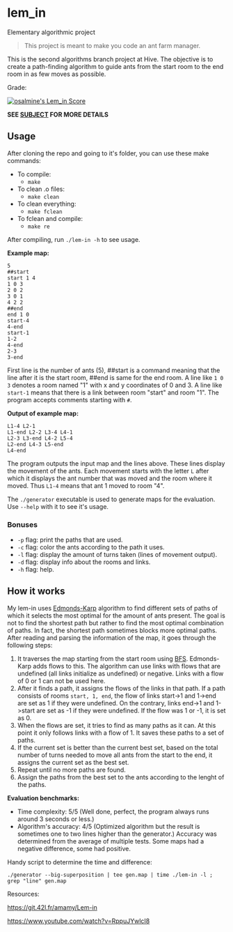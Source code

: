 # lem_in
Elementary algorithmic project
>  This project is meant to make you code an ant farm manager.

This is the second algorithms branch project at Hive. The objective is to create a path-finding algorithm to guide ants from the start room to the end room in as few moves as possible.

Grade:

[![osalmine's Lem_in Score](https://badge42.vercel.app/api/v2/cl2gijtz7003009mofz5pnp5t/project/1886031)](https://github.com/JaeSeoKim/badge42)

**SEE [SUBJECT](lem-in.en.pdf) FOR MORE DETAILS**

## Usage

After cloning the repo and going to it's folder, you can use these make commands:
* To compile:
  * `make`
* To clean .o files:
  * `make clean`
* To clean everything:
  * `make fclean`
* To fclean and compile:
  * `make re`

After compiling, run `./lem-in -h` to see usage.

**Example map:**

```
5
##start
start 1 4
1 0 3
2 0 2
3 0 1
4 2 2
##end
end 1 0
start-4
4-end
start-1
1-2
4-end
2-3
3-end
```

First line is the number of ants (5), ##start is a command meaning that the line after it is the start room, ##end is same for the end room.
A line like `1 0 3` denotes a room named "1" with x and y coordinates of 0 and 3.
A line like `start-1` means that there is a link between room "start" and room "1".
The program accepts comments starting with `#`.

**Output of example map:**

```
L1-4 L2-1
L1-end L2-2 L3-4 L4-1
L2-3 L3-end L4-2 L5-4
L2-end L4-3 L5-end
L4-end
```

The program outputs the input map and the lines above. These lines display the movement of the ants. Each movement starts with the letter `L` after which it displays the ant number that was moved and the room where it moved. Thus `L1-4` means that ant 1 moved to room "4".

The `./generator` executable is used to generate maps for the evaluation. Use `--help` with it to see it's usage.

### Bonuses

* `-p` flag: print the paths that are used.
* `-c` flag: color the ants according to the path it uses.
* `-l` flag: display the amount of turns taken (lines of movement output).
* `-d` flag: display info about the rooms and links.
* `-h` flag: help.

## How it works

My lem-in uses [Edmonds-Karp](https://en.wikipedia.org/wiki/Edmonds%E2%80%93Karp_algorithm) algorithm to find different sets of paths of which it selects the most optimal for the amount of ants present. The goal is not to find the shortest path but rather to find the most optimal combination of paths. In fact, the shortest path sometimes blocks more optimal paths. After reading and parsing the information of the map, it goes through the following steps:

1. It traverses the map starting from the start room using [BFS](https://en.wikipedia.org/wiki/Breadth-first_search). Edmonds-Karp adds flows to this. The algorithm can use links with flows that are undefined (all links initialize as undefined) or negative. Links with a flow of 0 or 1 can not be used here.
2. After it finds a path, it assigns the flows of the links in that path. If a path consists of rooms `start, 1, end`, the flow of links start->1 and 1->end are set as 1 if they were undefined. On the contrary, links end->1 and 1->start are set as -1 if they were undefined. If the flow was 1 or -1, it is set as 0.
3. When the flows are set, it tries to find as many paths as it can. At this point it only follows links with a flow of 1. It saves these paths to a set of paths.
4. If the current set is better than the current best set, based on the total number of turns needed to move all ants from the start to the end, it assigns the current set as the best set.
5. Repeat until no more paths are found.
6. Assign the paths from the best set to the ants according to the lenght of the paths.

**Evaluation benchmarks:**
* Time complexity: 5/5 (Well done, perfect, the program always runs around 3 seconds or less.)
* Algorithm's accuracy: 4/5 (Optimized algorithm but the result is sometimes one to two lines higher than the generator.) Accuracy was determined from the average of multiple tests. Some maps had a negative difference, some had positive.

Handy script to determine the time and difference:

`./generator --big-superposition | tee gen.map | time ./lem-in -l ; grep "line" gen.map`


Resources:

https://git.42l.fr/amamy/Lem-in

https://www.youtube.com/watch?v=RppuJYwlcI8
